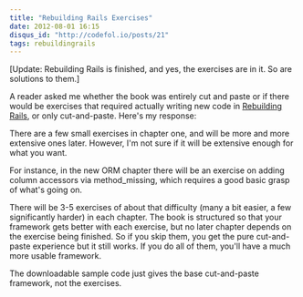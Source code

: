 ```yaml
---
title: "Rebuilding Rails Exercises"
date: 2012-08-01 16:15
disqus_id: "http://codefol.io/posts/21"
tags: rebuildingrails
---
```

[Update: Rebuilding Rails is finished, and yes, the exercises are in it. So are solutions to them.]

A reader asked me whether the book was entirely cut and paste or if there would be exercises that required actually writing new code in <a href="http://rebuilding-rails.com">Rebuilding Rails</a>, or only cut-and-paste. Here's my response:

There are a few small exercises in chapter one, and will be more and more extensive ones later. However, I'm not sure if it will be extensive enough for what you want.

For instance, in the new ORM chapter there will be an exercise on adding column accessors via method_missing, which requires a good basic grasp of what's going on.

There will be 3-5 exercises of about that difficulty (many a bit easier, a few significantly harder) in each chapter. The book is structured so that your framework gets better with each exercise, but no later chapter depends on the exercise being finished. So if you skip them, you get the pure cut-and-paste experience but it still works. If you do all of them, you'll have a much more usable framework.

The downloadable sample code just gives the base cut-and-paste framework, not the exercises.


